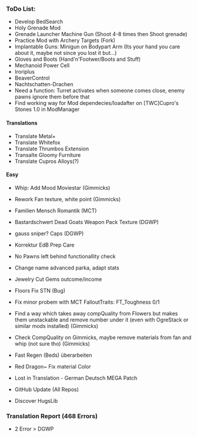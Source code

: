 ### ToDo List:
- Develop BedSearch 	
- Holy Grenade Mod
- Grenade Launcher Machine Gun (Shoot 4-8 times then Shoot grenade)
- Practice Mod with Archery Targets (Fork)
- Implantable Guns: Minigun on Bodypart Arm (Its your hand you care about it, maybe not since you lost it but...)
- Gloves and Boots (Hand'n'Footwer/Boots and Stuff)
- Mechanoid Power Cell
- Iroriplus
- BeaverControl
- Nachtschatten-Drachen
- Need a function: Turret activates when someone comes close, enemy pawns ignore them before that
- Find working way for Mod dependecies/loadafter on [TWC]Cupro's Stones 1.0 in ModManager

#### Translations
- Translate Metal+
- Translate Whitefox
- Translate Thrumbos Extension
- Transalte Gloomy Furniture
- Translate Cupros Alloys(?)

#### Easy
- Whip: Add Mood Moviestar (Gimmicks)<br>
- Rework Fan texture, white point (Gimmicks)<br>
- Familien Mensch Romantik (MCT)<br>
- Bastardschwert Dead Goats Weapon Pack Texture (DGWP)<br>
- gauss sniper? Caps (DGWP)<br>

- Korrektur EdB Prep Care<br>
- No Pawns left behind functionallity check<br>
- Change name advanced parka, adapt stats<br>
- Jewelry Cut Gems outcome/income<br>
- Floors Fix STN (Bug)<br>
- Fix minor probem with MCT FalloutTraits: FT_Toughness 0/1<br>

- Find a way which takes away compQuality from Flowers but makes them unstackable and remove number under it (even with OgreStack or similar mods installed) (Gimmicks)<br>
- Check CompQuality on Gimmicks, maybe remove materials from fan and whip (not sure tho) (Gimmicks)<br>

- Fast Regen (Beds) überarbeiten<br>
- Red Dragon~ Fix material Color<br>

- Lost in Translation - German Deutsch MEGA Patch<br>

- GitHub Update (All Repos)<br>
- Discover HugsLib<br>

### Translation Report (468 Errors)
- 2 Error > DGWP
